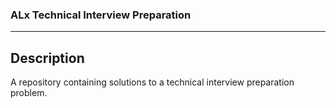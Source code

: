 ### ALx Technical Interview Preparation
---
## Description
A repository containing solutions to a technical interview preparation problem.

